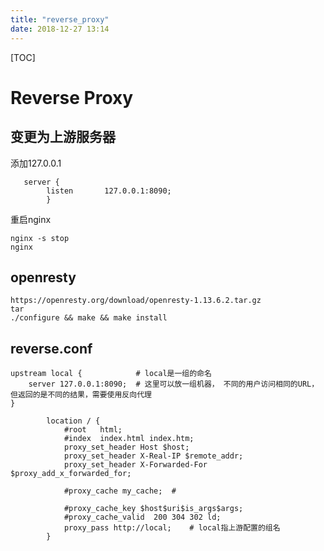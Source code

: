 ```yaml
---
title: "reverse_proxy"
date: 2018-12-27 13:14
---
```



[TOC]



# Reverse Proxy



## 变更为上游服务器

添加127.0.0.1	

```
   server {
        listen       127.0.0.1:8090;
        }
```



重启nginx

```
nginx -s stop
nginx
```



## openresty

```
https://openresty.org/download/openresty-1.13.6.2.tar.gz
tar
./configure && make && make install	
```



## reverse.conf

```
upstream local {			# local是一组的命名
    server 127.0.0.1:8090;	# 这里可以放一组机器， 不同的用户访问相同的URL，但返回的是不同的结果，需要使用反向代理
}

        location / {
            #root   html;
            #index  index.html index.htm;
            proxy_set_header Host $host;
            proxy_set_header X-Real-IP $remote_addr;
            proxy_set_header X-Forwarded-For $proxy_add_x_forwarded_for;

			#proxy_cache my_cache;	#
            
            #proxy_cache_key $host$uri$is_args$args;
            #proxy_cache_valid	200	304	302	ld;
            proxy_pass http://local;	# local指上游配置的组名
        }
```

